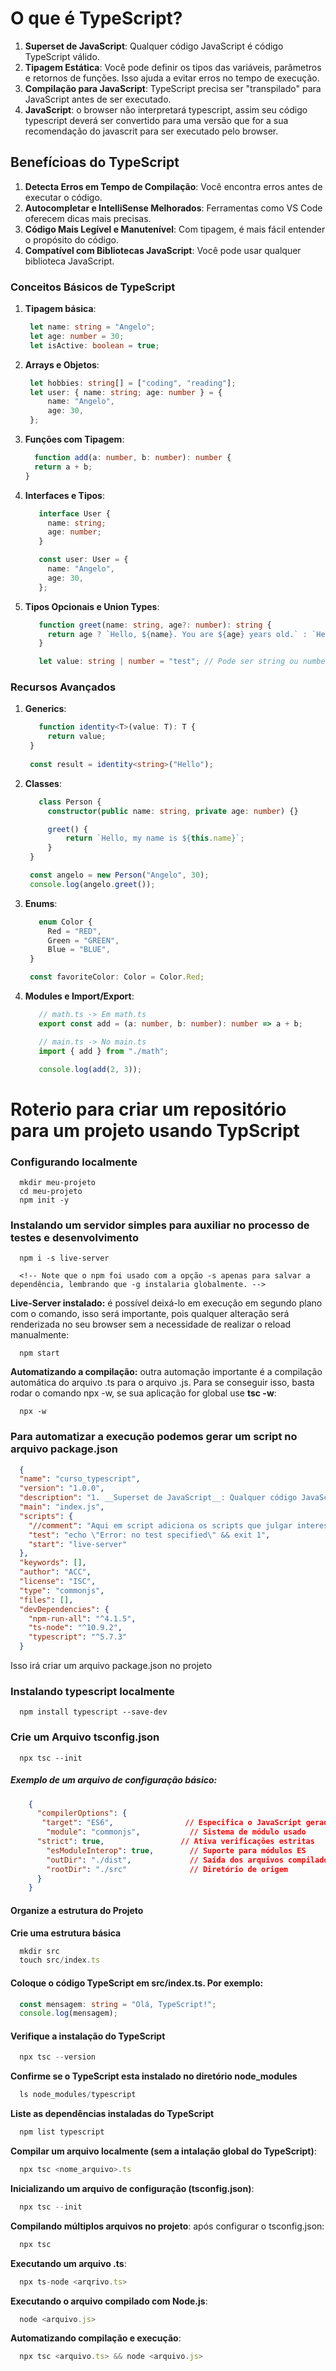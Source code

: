 # O que é TypeScript?

1. __Superset de JavaScript__: Qualquer código JavaScript é código TypeScript válido.
2. __Tipagem Estática__: Você pode definir os tipos das variáveis, parâmetros e retornos de funções. Isso ajuda a evitar erros no tempo de execução.
3. __Compilação para JavaScript__: TypeScript precisa ser "transpilado" para JavaScript antes de ser executado.
4. __JavaScript__: o browser não interpretará typescript, assim seu código typescript deverá ser convertido para uma versão que for a sua recomendação do javascrit para ser executado pelo browser.

## Benefícioas do TypeScript

1. __Detecta Erros em Tempo de Compilação__: Você encontra erros antes de executar o código.
2. __Autocompletar e IntelliSense Melhorados__: Ferramentas como VS Code oferecem dicas mais precisas.
3. __Código Mais Legível e Manutenível__: Com tipagem, é mais fácil entender o propósito do código.
4. __Compatível com Bibliotecas JavaScript__: Você pode usar qualquer biblioteca JavaScript.

### Conceitos Básicos de TypeScript

1. __Tipagem básica__:
   ```TypeScript
    let name: string = "Angelo";
    let age: number = 30;
    let isActive: boolean = true;
    ```
2. __Arrays e Objetos__:
   ```TypeScript
    let hobbies: string[] = ["coding", "reading"];
    let user: { name: string; age: number } = {
        name: "Angelo",
        age: 30,
    };
    ```
3. __Funções com Tipagem__:
    ```TypeScript
      function add(a: number, b: number): number {
      return a + b;
    }
    ```
4. __Interfaces e Tipos__:
   ```TypeScript
      interface User {
        name: string;
        age: number;
      }

      const user: User = {
        name: "Angelo",
        age: 30,
      };
    ```
5. __Tipos Opcionais e Union Types__:
   ```TypeScript
      function greet(name: string, age?: number): string {
        return age ? `Hello, ${name}. You are ${age} years old.` : `Hello, ${name}.`;
      }

      let value: string | number = "test"; // Pode ser string ou number
    ```

### Recursos Avançados

1. __Generics__:
   ```TypeScript
      function identity<T>(value: T): T {
        return value;
    } 
    
    const result = identity<string>("Hello");
    ```

2. __Classes__:
   ```TypeScript
      class Person {
        constructor(public name: string, private age: number) {}

        greet() {
            return `Hello, my name is ${this.name}`;
        }
    }

    const angelo = new Person("Angelo", 30);
    console.log(angelo.greet());
    ```

3. __Enums__:
   ```TypeScript
      enum Color {
        Red = "RED",
        Green = "GREEN",
        Blue = "BLUE",
    }

    const favoriteColor: Color = Color.Red;
    ```

4. __Modules e Import/Export__:
   ```TypeScript
      // math.ts -> Em math.ts
      export const add = (a: number, b: number): number => a + b;

      // main.ts -> No main.ts
      import { add } from "./math";

      console.log(add(2, 3));
    ```

# Roterio para criar um repositório para um projeto usando TypScript

### Configurando localmente

```script
  mkdir meu-projeto
  cd meu-projeto
  npm init -y
```

### Instalando um servidor simples para auxiliar no processo de testes e desenvolvimento

```script
  npm i -s live-server  
  
  <!-- Note que o npm foi usado com a opção -s apenas para salvar a dependência, lembrando que -g instalaria globalmente. -->
```
  __Live-Server instalado:__ é possível deixá-lo em execução em segundo plano com o comando, isso será importante, pois qualquer alteração será renderizada no seu browser sem a necessidade de realizar o reload manualmente:

  ```script
    npm start
  ```

  __Automatizando a compilação:__ outra automação importante é a compilação automática do arquivo .ts para o arquivo .js. Para se conseguir isso, basta rodar o comando npx -w, se sua aplicação for global use __tsc -w__:
  
  ```script
    npx -w
  ```

### Para automatizar a execução podemos gerar um script no arquivo package.json

```json
  {
  "name": "curso_typescript",
  "version": "1.0.0",
  "description": "1. __Superset de JavaScript__: Qualquer código JavaScript é código TypeScript válido. 2. __Tipagem Estática__: Você pode definir os tipos das variáveis, parâmetros e retornos de funções. Isso ajuda a evitar erros no tempo de execução. 3. __Compilação para JavaScript__: TypeScript precisa ser \"transpilado\" para JavaScript antes de ser executado.",
  "main": "index.js",
  "scripts": { 
    "//comment": "Aqui em script adiciona os scripts que julgar interessante para automatizar seu projeto.",  
    "test": "echo \"Error: no test specified\" && exit 1",
    "start": "live-server"
  },
  "keywords": [],
  "author": "ACC",
  "license": "ISC",
  "type": "commonjs",
  "files": [],
  "devDependencies": {
    "npm-run-all": "^4.1.5",
    "ts-node": "^10.9.2",
    "typescript": "^5.7.3"
  }
```

Isso irá criar um arquivo package.json no projeto

### Instalando typescript localmente
```script
  npm install typescript --save-dev
```
### Crie um Arquivo tsconfig.json
```script
  npx tsc --init
```

##### Exemplo de um arquivo de configuração básico:

```json 
    {
      "compilerOptions": {
       "target": "ES6",                // Especifica o JavaScript gerado
        "module": "commonjs",           // Sistema de módulo usado
      "strict": true,                 // Ativa verificações estritas
        "esModuleInterop": true,        // Suporte para módulos ES
        "outDir": "./dist",             // Saída dos arquivos compilados
        "rootDir": "./src"              // Diretório de origem
      }
    }
```

#### Organize a estrutura do Projeto

__Crie uma estrutura básica__

```TypeScript 
  mkdir src
  touch src/index.ts
```

#### Coloque o código TypeScript em src/index.ts. Por exemplo:

```TypeScript 
  const mensagem: string = "Olá, TypeScript!";
  console.log(mensagem);
```

#### Verifique a instalação do TypeScript

```TypeScript 
  npx tsc --version
```

__Confirme se o TypeScript esta instalado no diretório node_modules__

```TypeScript 
  ls node_modules/typescript
```
__Liste as dependências instaladas do TypeScript__
```TypeScript 
  npm list typescript
```
__Compilar um arquivo localmente (sem a intalação global do TypeScript)__:
```TypeScript
  npx tsc <nome_arquivo>.ts
```
__Inicializando um arquivo de configuração (tsconfig.json)__:
```TypeScript
  npx tsc --init
```
__Compilando múltiplos arquivos no projeto__: após configurar o tsconfig.json:
```TypeScript
  npx tsc
```
__Executando um arquivo .ts__:
```TypeScript
  npx ts-node <arqrivo.ts>
```
__Executando o arquivo compilado com Node.js__:
```TypeScript
  node <arquivo.js>
```
__Automatizando compilação e execução__:
```TypeScript
  npx tsc <arquivo.ts> && node <arquivo.js>
```
